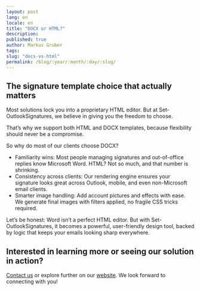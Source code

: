 ```yaml
---
layout: post
lang: en
locale: en
title: "DOCX or HTML?"
description:
published: true
author: Markus Gruber
tags: 
slug: "docs-vs-html"
permalink: /blog/:year/:month/:day/:slug/
---
```

## The signature template choice that actually matters
Most solutions lock you into a proprietary HTML editor. But at Set-OutlookSignatures, we believe in giving you the freedom to choose.

That’s why we support both HTML and DOCX templates, because flexibility should never be a compromise.

So why do most of our clients choose DOCX?
- Familiarity wins: Most people managing signatures and out-of-office replies know Microsoft Word. HTML? Not so much, and that number is shrinking.
- Consistency across clients: Our rendering engine ensures your signature looks great across Outlook, mobile, and even non-Microsoft email clients.
- Smarter image handling: Add account pictures and effects with ease. We generate final images with filters applied, no fragile CSS tricks required.

Let’s be honest: Word isn’t a perfect HTML editor. But with Set-OutlookSignatures, it becomes a powerful, user-friendly design tool, backed by logic that keeps your emails looking sharp everywhere.

## Interested in learning more or seeing our solution in action?
[Contact us](/contact/) or explore further on our [website](/). We look forward to connecting with you!